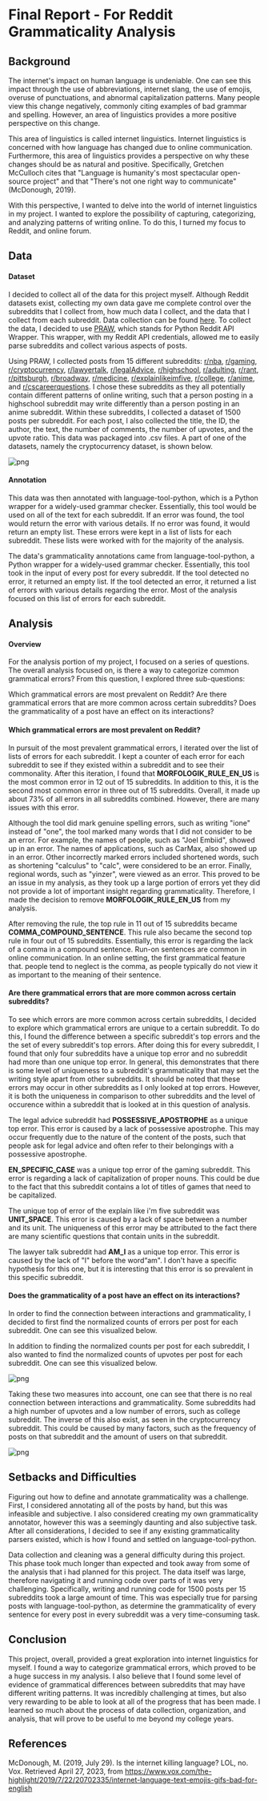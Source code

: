 # Final Report - For Reddit Grammaticality Analysis


## Background

The internet's impact on human language is undeniable. One can see this impact through the use of abbreviations, internet slang, the use of emojis, overuse of punctuations, and abnormal capitalization patterns. Many people view this change negatively, commonly citing examples of bad grammar and spelling. However, an area of linguistics provides a more positive perspective on this change.

This area of linguistics is called internet linguistics. Internet linguistics is concerned with how language has changed due to online communication. Furthermore, this area of linguistics provides a perspective on why these changes should be as natural and positive. Specifically, Gretchen McCulloch cites that "Language is humanity's most spectacular open-source project" and that "There's not one right way to communicate"(McDonough, 2019).

With this perspective, I wanted to delve into the world of internet linguistics in my project. I wanted to explore the possibility of capturing, categorizing, and analyzing patterns of writing online. To do this, I turned my focus to Reddit, and online forum.

## Data

#### Dataset

I decided to collect all of the data for this project myself. Although Reddit datasets exist, collecting my own data gave me complete control over the subreddits that I collect from, how much data I collect, and the data that I collect from each subreddit. Data collection can be found [here](https://nbviewer.org/github/Data-Science-for-Linguists-2023/For-Reddit-Grammaticality-Analysis/blob/main/notebooks/dataCollection.ipynb). To collect the data, I decided to use [PRAW](https://praw.readthedocs.io/en/stable/), which stands for Python Reddit API Wrapper. This wrapper, with my Reddit API credentials, allowed me to easily parse subreddits and collect various aspects of posts.

Using PRAW, I collected posts from 15 different subreddits: [r/nba](https://nbviewer.org/github/Data-Science-for-Linguists-2023/For-Reddit-Grammaticality-Analysis/blob/main/notebooks/dataCollection.ipynb#NBA-Subreddit), [r/gaming](https://nbviewer.org/github/Data-Science-for-Linguists-2023/For-Reddit-Grammaticality-Analysis/blob/main/notebooks/dataCollection.ipynb#Gaming-Subreddit), [r/cryptocurrency](https://nbviewer.org/github/Data-Science-for-Linguists-2023/For-Reddit-Grammaticality-Analysis/blob/main/notebooks/dataCollection.ipynb#Cryptocurrency-Subreddit), [r/lawyertalk](https://nbviewer.org/github/Data-Science-for-Linguists-2023/For-Reddit-Grammaticality-Analysis/blob/main/notebooks/dataCollection.ipynb#Lawyer-Talk-Subreddit), [r/legalAdvice](https://nbviewer.org/github/Data-Science-for-Linguists-2023/For-Reddit-Grammaticality-Analysis/blob/main/notebooks/dataCollection.ipynb#Legal-Advice-Subreddit), [r/highschool](https://nbviewer.org/github/Data-Science-for-Linguists-2023/For-Reddit-Grammaticality-Analysis/blob/main/notebooks/dataCollection.ipynb#Highschool-Subreddit), [r/adulting](https://nbviewer.org/github/Data-Science-for-Linguists-2023/For-Reddit-Grammaticality-Analysis/blob/main/notebooks/dataCollection.ipynb#Adulting-Subreddit), [r/rant](https://nbviewer.org/github/Data-Science-for-Linguists-2023/For-Reddit-Grammaticality-Analysis/blob/main/notebooks/dataCollection.ipynb#Rant-Subreddit), [r/pittsburgh](https://nbviewer.org/github/Data-Science-for-Linguists-2023/For-Reddit-Grammaticality-Analysis/blob/main/notebooks/dataCollection.ipynb#Pittsburgh-Subreddit), [r/broadway](https://nbviewer.org/github/Data-Science-for-Linguists-2023/For-Reddit-Grammaticality-Analysis/blob/main/notebooks/dataCollection.ipynb#Broadway-Subreddit), [r/medicine](https://nbviewer.org/github/Data-Science-for-Linguists-2023/For-Reddit-Grammaticality-Analysis/blob/main/notebooks/dataCollection.ipynb#Medicine-Subreddit), [r/explainlikeimfive](https://nbviewer.org/github/Data-Science-for-Linguists-2023/For-Reddit-Grammaticality-Analysis/blob/main/notebooks/dataCollection.ipynb#Explain-Like-I%27m-Five-Subreddit), [r/college](https://nbviewer.org/github/Data-Science-for-Linguists-2023/For-Reddit-Grammaticality-Analysis/blob/main/notebooks/dataCollection.ipynb#College-Subreddit), [r/anime](https://nbviewer.org/github/Data-Science-for-Linguists-2023/For-Reddit-Grammaticality-Analysis/blob/main/notebooks/dataCollection.ipynb#Anime-Subreddit), and [r/cscareerquestions](https://nbviewer.org/github/Data-Science-for-Linguists-2023/For-Reddit-Grammaticality-Analysis/blob/main/notebooks/dataCollection.ipynb#CS-Career-Questions-Subreddit). I chose these subreddits as they all potentially contain different patterns of online writing, such that a person posting in a highschool subreddit may write differently than a person posting in an anime subreddit. Within these subreddits, I collected a dataset of 1500 posts per subreddit. For each post, I also collected the title, the ID, the author, the text, the number of comments, the number of upvotes, and the upvote ratio. This data was packaged into .csv files. A part of one of the datasets, namely the cryptocurrency dataset, is shown below.

![png](images/dataset_image.png)

#### Annotation

This data was then annotated with language-tool-python, which is a Python wrapper for a widely-used grammar checker. Essentially, this tool would be used on all of the text for each subreddit. If an error was found, the tool would return the error with various details. If no error was found, it would return an empty list. These errors were kept in a list of lists for each subreddit. These lists were worked with for the majority of the analysis.

The data's grammaticality annotations came from language-tool-python, a Python wrapper for a widely-used grammar checker. Essentially, this tool took in the input of every post for every subreddit. If the tool detected no error, it returned an empty list. If the tool detected an error, it returned a list of errors with various details regarding the error. Most of the analysis focused on this list of errors for each subreddit.

## Analysis

#### Overview

For the analysis portion of my project, I focused on a series of questions. The overall analysis focused on, is there a way to categorize common grammatical errors? From this question, I explored three sub-questions: 

Which grammatical errors are most prevalent on Reddit? 
Are there grammatical errors that are more common across certain subreddits? 
Does the grammaticality of a post have an effect on its interactions?

#### Which grammatical errors are most prevalent on Reddit? 

In pursuit of the most prevalent grammatical errors, I iterated over the list of lists of errors for each subreddit. I kept a counter of each error for each subreddit to see if they existed within a subreddit and to see their commonality. After this iteration, I found that **MORFOLOGIK_RULE_EN_US** is the most common error in 12 out of 15 subreddits. In addition to this, it is the second most common error in three out of 15 subreddits. Overall, it made up about 73% of all errors in all subreddits combined. However, there are many issues with this error.

Although the tool did mark genuine spelling errors, such as writing "ione"  instead of "one", the tool marked many words that I did not consider to be an error. For example, the names of people, such as "Joel Embiid", showed up in an error. The names of applications, such as CarMax, also showed up in an error. Other incorrectly marked errors included shortened words, such as shortening "calculus" to "calc",  were considered to be an error. Finally, regional words, such as "yinzer", were viewed as an error. This proved to be an issue in my analysis, as they took up a large portion of errors yet they did not provide a lot of important insight regarding grammaticality. Therefore, I made the decision to remove **MORFOLOGIK_RULE_EN_US** from my analysis.

After removing the rule, the top rule in 11 out of 15 subreddits became **COMMA_COMPOUND_SENTENCE**. This rule also became the second top rule in four out of 15 subreddits. Essentially, this error is regarding the lack of a comma in a compound sentence. Run-on sentences are common in online communication. In an online setting, the first grammatical feature that. people tend to neglect is the comma, as people typically do not view it as important to the meaning of their sentence.

#### Are there grammatical errors that are more common across certain subreddits? 

To see which errors are more common across certain subreddits, I decided to explore which grammatical errors are unique to a certain subreddit. To do this, I found the difference between a specific subreddit's top errors and the the set of every subreddit's top errors. After doing this for every subreddit, I found that only four subreddits have a unique top error and no subreddit had more than one unique top error. In general, this demonstrates that there is some level of uniqueness to a subreddit's grammaticality that may set the writing style apart from other subreddits. It should be noted that these errors may occur in other subreddits as I only looked at top errors. However, it is both the uniqueness in comparison to other subreddits and the level of occurence within a subreddit that is looked at in this question of analysis.

The legal advice subreddit had **POSSESSIVE_APOSTROPHE** as a unique top error. This error is caused by a lack of possessive apostrophe. This may occur frequently due to the nature of the content of the posts, such that people ask for legal advice and often refer to their belongings with a possessive apostrophe.

 **EN_SPECIFIC_CASE** was a unique top error of the gaming subreddit. This error is regarding a lack of capitalization of proper nouns. This could be due to the fact that this subreddit contains a lot of titles of games that need to be capitalized.

The unique top of error of the explain like i'm five subreddit was **UNIT_SPACE**. This error is caused by a lack of space between a number and its unit.  The uniqueness of this error may be attributed to the fact there are many scientific questions that contain units in the subreddit.

The lawyer talk subreddit had **AM_I** as a unique top error. This error is caused by the lack of "I" before the word“am". I don't have a specific hypothesis for this one, but it is interesting that this error is so prevalent in this specific subreddit.

####  Does the grammaticality of a post have an effect on its interactions?


In order to find the connection between interactions and grammaticality, I decided to first find the normalized counts of errors per post for each subreddit. One can see this visualized below.

In addition to finding the normalized counts per post for each subreddit, I also wanted to find the normalized counts of upvotes per post for each subreddit.  One can see this visualized below.

![png](images/upvotes.png)

Taking these two measures into account, one can see that there is no real connection between interactions and grammaticality. Some subreddits had a high number of upvotes and a low number of errors, such as college subreddit. The inverse of this also exist, as seen in the cryptocurrency subreddit. This could be caused by many factors, such as the frequency of posts on that subreddit and the amount of users on that subreddit.

![png](images/counts.png)

## Setbacks and Difficulties

Figuring out how to define and annotate grammaticality was a challenge. First, I considered annotating all of the posts by hand, but this was infeasible and subjective. I also considered creating my own grammaticality annotator, however this was a seemingly daunting and also subjective task. After all considerations, I decided to see if any existing grammaticality parsers existed, which is how I found and settled on language-tool-python.

Data collection and cleaning was a general difficulty during this project. This phase took much longer than expected and took away from some of the analysis that i had planned for this project. The data itself was large, therefore navigating it and running code over parts of it was very challenging. Specifically, writing and running code for 1500 posts per 15 subreddits took a large amount of time. This was especially true for parsing posts with language-tool-python, as determine the grammaticality of every sentence for every post in every subreddit was a very time-consuming task.

## Conclusion

This project, overall, provided a great exploration into internet linguistics for myself. I found a way to categorize grammatical errors, which proved to be a huge success in my analysis. I also believe that I found some level of evidence of grammatical differences between subreddits that may have different writing patterns. It was incredibly challenging at times, but also very rewarding to be able to look at all of the progress that has been made.  I learned so much about the process of data collection, organization, and analysis, that will prove to be useful to me beyond my college years.

## References

McDonough, M. (2019, July 29). Is the internet killing language? LOL, no. Vox. Retrieved April 27, 2023, from https://www.vox.com/the-highlight/2019/7/22/20702335/internet-language-text-emojis-gifs-bad-for-english 

